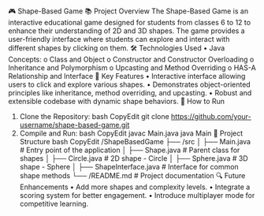 🎮 Shape-Based Game
📚 Project Overview
The Shape-Based Game is an interactive educational game designed for students from classes 6 to 12 to enhance their understanding of 2D and 3D shapes. The game provides a user-friendly interface where students can explore and interact with different shapes by clicking on them.
🛠️ Technologies Used
•	Java Concepts:
o	Class and Object
o	Constructor and Constructor Overloading
o	Inheritance and Polymorphism
o	Upcasting and Method Overriding
o	HAS-A Relationship and Interface
🚀 Key Features
•	Interactive interface allowing users to click and explore various shapes.
•	Demonstrates object-oriented principles like inheritance, method overriding, and upcasting.
•	Robust and extensible codebase with dynamic shape behaviors.
🎯 How to Run
1.	Clone the Repository:
bash
CopyEdit
git clone https://github.com/your-username/shape-based-game.git
2.	Compile and Run:
bash
CopyEdit
javac Main.java
java Main
📁 Project Structure
bash
CopyEdit
/ShapeBasedGame
├── /src
│   ├── Main.java                 # Entry point of the application
│   ├── Shape.java                # Parent class for shapes
│   ├── Circle.java               # 2D shape - Circle
│   ├── Sphere.java               # 3D shape - Sphere
│   ├── ShapeInterface.java       # Interface for common shape methods
└── /README.md                    # Project documentation
🔍 Future Enhancements
•	Add more shapes and complexity levels.
•	Integrate a scoring system for better engagement.
•	Introduce multiplayer mode for competitive learning.
